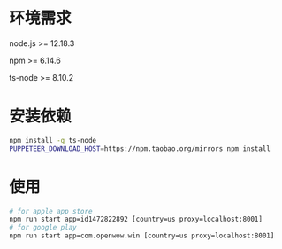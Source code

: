 # 环境需求

node.js >= 12.18.3

npm >= 6.14.6

ts-node >= 8.10.2

# 安装依赖

```sh
npm install -g ts-node
PUPPETEER_DOWNLOAD_HOST=https://npm.taobao.org/mirrors npm install
```

# 使用

```sh
# for apple app store
npm run start app=id1472822892 [country=us proxy=localhost:8001]
# for google play
npm run start app=com.openwow.win [country=us proxy=localhost:8001]
```
